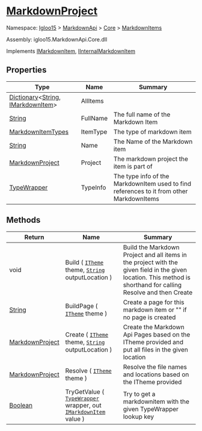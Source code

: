 # [MarkdownProject](./MarkdownProject.md)

Namespace: [Igloo15]() > [MarkdownApi]() > [Core](./../README.md) > [MarkdownItems](./README.md)

Assembly: igloo15.MarkdownApi.Core.dll

Implements [IMarkdownItem](./../Interfaces/IMarkdownItem.md), [IInternalMarkdownItem](./MarkdownProject.md)


## Properties

| Type | Name | Summary | 
| --- | --- | --- | 
| [Dictionary](https://docs.microsoft.com/en-us/dotnet/api/System.Collections.Generic.Dictionary-2)\<[String](https://docs.microsoft.com/en-us/dotnet/api/System.String), [IMarkdownItem](./../Interfaces/IMarkdownItem.md)> | AllItems |  | 
| [String](https://docs.microsoft.com/en-us/dotnet/api/System.String) | FullName | The full name of the Markdown Item | 
| [MarkdownItemTypes](./../MarkdownItemTypes.md) | ItemType | The type of markdown item | 
| [String](https://docs.microsoft.com/en-us/dotnet/api/System.String) | Name | The Name of the Markdown item | 
| [MarkdownProject](./MarkdownProject.md) | Project | The markdown project the item is part of | 
| [TypeWrapper](./../TypeWrapper.md) | TypeInfo | The type info of the MarkdownItem used to find references to it from other MarkdownItems | 


## Methods

| Return | Name | Summary | 
| --- | --- | --- | 
| void | Build ( [`ITheme`](./../Interfaces/ITheme.md) theme, [`String`](https://docs.microsoft.com/en-us/dotnet/api/System.String) outputLocation ) | Build the Markdown Project and all items in the project with the given field in the given location. This method is shorthand for calling Resolve and then Create | 
| [String](https://docs.microsoft.com/en-us/dotnet/api/System.String) | BuildPage ( [`ITheme`](./../Interfaces/ITheme.md) theme ) | Create a page for this markdown item or "" if no page is created | 
| [MarkdownProject](./MarkdownProject.md) | Create ( [`ITheme`](./../Interfaces/ITheme.md) theme, [`String`](https://docs.microsoft.com/en-us/dotnet/api/System.String) outputLocation ) | Create the Markdown Api Pages based on the ITheme provided and put all files in the given location | 
| [MarkdownProject](./MarkdownProject.md) | Resolve ( [`ITheme`](./../Interfaces/ITheme.md) theme ) | Resolve the file names and locations based on the ITheme provided | 
| [Boolean](https://docs.microsoft.com/en-us/dotnet/api/System.Boolean) | TryGetValue ( [`TypeWrapper`](./../TypeWrapper.md) wrapper, out [`IMarkdownItem`](./MarkdownProject.md) value ) | Try to get a markdownitem with the given TypeWrapper lookup key | 


